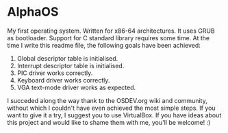# AlphaOS
My first operating system. Written for x86-64 architectures.
It uses GRUB as bootloader.
Support for C standard library requires some time. 
At the time I write this readme file, the following goals have been achieved:
<ol>
  <li>Global descriptor table is initialised.</li>
  <li>Interrupt descriptor table is initialised.</li>
  <li>PIC driver works correctly.</li>
  <li>Keyboard driver works correctly.</li>
  <li>VGA text-mode driver works as expected.</li>
</ol>
I succeded along the way thank to the OSDEV.org wiki and community, without which I couldn't have even achieved the most simple steps.
If you want to give it a try, I suggest you to use VirtualBox.
If you have ideas about this project and would like to shame them with me, you'll be welcome! :)
